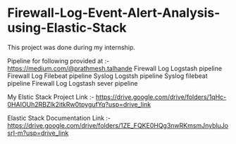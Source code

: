 # Firewall-Log-Event-Alert-Analysis-using-Elastic-Stack
This project was done during my internship.

Pipeline for following provided at :- https://medium.com/@prathmesh.talhande
Firewall Log Logstash pipeline
Firewall Log Filebeat pipeline
Syslog Logstsh pipeline
Syslog filebeat pipeline
Firewall Log Logstash sever pipeline

My Elstic Stack Project Link :- https://drive.google.com/drive/folders/1qHc-0HAIOUh2RBZIk2itkRw0tpygufYq?usp=drive_link

Elastic Stack Documentation Link :- https://drive.google.com/drive/folders/1ZE_FQKE0HQg3nwRKmsmJnybluJosrI-m?usp=drive_link
